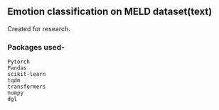 ## Emotion classification on MELD dataset(text)
Created for research.

### Packages used-
```angular2html
Pytorch
Pandas
scikit-learn
tqdm
transformers
numpy
dgl
```


